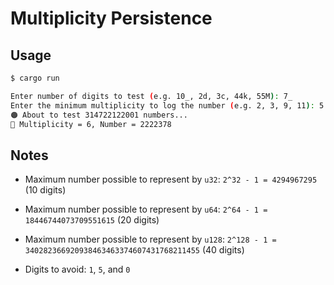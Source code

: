 # Multiplicity Persistence

## Usage

```bash
$ cargo run

Enter number of digits to test (e.g. 10_, 2d, 3c, 44k, 55M): 7_
Enter the minimum multiplicity to log the number (e.g. 2, 3, 9, 11): 5
🟠 About to test 314722122001 numbers...
🔵 Multiplicity = 6, Number = 2222378
```

## Notes

- Maximum number possible to represent by `u32`: `2^32 - 1 = 4294967295` (10 digits)
- Maximum number possible to represent by `u64`: `2^64 - 1 = 18446744073709551615` (20 digits)
- Maximum number possible to represent by `u128`: `2^128 - 1 = 340282366920938463463374607431768211455` (40 digits)

- Digits to avoid: `1`, `5`, and `0`
